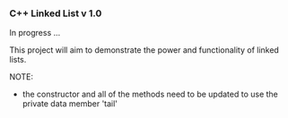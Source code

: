 <h3>C++ Linked List v 1.0 </h3> 


<p>In progress ... </p>
<p>This project will aim to demonstrate the power and functionality of linked lists.</p> 
<p>NOTE: 
	<ul>
		<li>the constructor and all of the methods need to be updated to use the private data member 'tail'</li>
	</ul>

</p>
